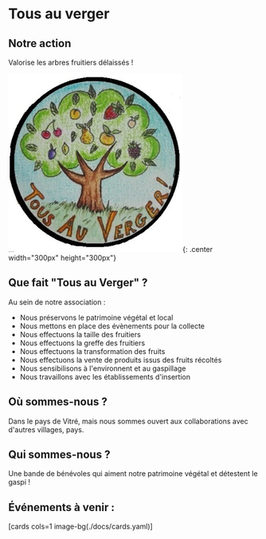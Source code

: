 # Tous au verger

## Notre action

Valorise les arbres fruitiers délaissés !

![Tous au Verger](images/logo.jpg){: .center width="300px" height="300px"}

## Que fait "Tous au Verger" ?

Au sein de notre association :

- Nous préservons le patrimoine végétal et local
- Nous mettons en place des évènements pour la collecte
- Nous effectuons la taille des fruitiers
- Nous effectuons la greffe des fruitiers
- Nous effectuons la transformation des fruits
- Nous effectuons la vente de produits issus des fruits récoltés
- Nous sensibilisons à l'environnent et au gaspillage
- Nous travaillons avec les établissements d'insertion

## Où sommes-nous ?

Dans le pays de Vitré, mais nous sommes ouvert aux collaborations avec d'autres villages, pays.

## Qui sommes-nous ?

Une bande de bénévoles qui aiment notre patrimoine végétal et détestent le gaspi ! 

## Événements à venir :

[cards cols=1 image-bg(./docs/cards.yaml)]